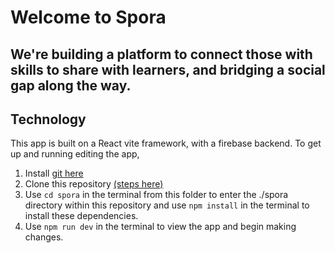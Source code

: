 # Welcome to Spora
## We're building a platform to connect those with skills to share with learners, and bridging a social gap along the way. 

## Technology
This app is built on a React vite framework, with a firebase backend. To get up and running editing the app, 
1. Install [git here](https://git-scm.com/install/)
2. Clone this repository [(steps here)](https://docs.github.com/en/repositories/creating-and-managing-repositories/cloning-a-repository)
3. Use `cd spora` in the terminal from this folder to enter the ./spora directory within this repository and use `npm install` in the terminal to install these dependencies.
4. Use `npm run dev` in the terminal to view the app and begin making changes. 
